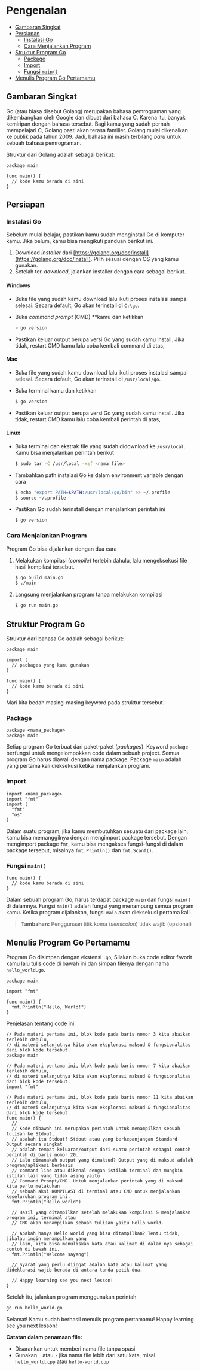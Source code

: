 # Pengenalan

- [Gambaran Singkat](#gambaran-singkat)
- [Persiapan](#persiapan)
  - [Instalasi Go](#instalasi-go)
  - [Cara Menjalankan Program](#cara-menjalankan-program)
- [Struktur Program Go](#struktur-program-go)
  - [Package](#package)
  - [Import](#import)
  - [Fungsi `main()`](#fungsi-main)
- [Menulis Program Go Pertamamu](#menulis-program-go-pertamamu)

## Gambaran Singkat

Go (atau biasa disebut Golang) merupakan bahasa pemrograman yang dikembangkan oleh Google dan dibuat dari bahasa C. Karena itu, banyak kemiripan dengan bahasa tersebut. Bagi kamu yang sudah pernah mempelajari C, Golang pasti akan terasa familier. Golang mulai dikenalkan ke publik pada tahun 2009. Jadi, bahasa ini masih terbilang *baru* untuk sebuah bahasa pemrograman.

Struktur dari Golang adalah sebagai berikut:

```golang
package main

func main() {
  // kode kamu berada di sini
}
```

## Persiapan

### Instalasi Go

Sebelum mulai belajar, pastikan kamu sudah menginstall Go di komputer kamu. Jika belum, kamu bisa mengikuti panduan berikut ini.

1. Download *installer* dari [https://golang.org/doc/install](https://golang.org/doc/install). Pilih sesuai dengan OS yang kamu gunakan.
2. Setelah ter-*download*, jalankan installer dengan cara sebagai berikut.
    
#### Windows

- Buka file yang sudah kamu download lalu ikuti proses instalasi sampai selesai. Secara default, Go akan terinstall di `C:\go`.
- Buka *command prompt* (CMD) **kamu dan ketikkan
    
    ```powershell
    > go version
    ```
    
- Pastikan keluar output berupa versi Go yang sudah kamu install. Jika tidak, restart CMD kamu lalu coba kembali command di atas,

#### Mac

- Buka file yang sudah kamu download lalu ikuti proses instalasi sampai selesai. Secara default, Go akan terinstall di `/usr/local/go`.
- Buka terminal kamu dan ketikkan
    
    ```bash
    $ go version
    ```
    
- Pastikan keluar output berupa versi Go yang sudah kamu install. Jika tidak, restart CMD kamu lalu coba kembali perintah di atas,

#### Linux

- Buka terminal dan ekstrak file yang sudah didownload ke `/usr/local`. Kamu bisa menjalankan perintah berikut
    
    ```bash
    $ sudo tar -C /usr/local -xzf <nama file>
    ```
    
- Tambahkan path instalasi Go ke dalam environment variable dengan cara
    
    ```bash
    $ echo "export PATH=$PATH:/usr/local/go/bin" >> ~/.profile
    $ source ~/.profile
    ```
    
- Pastikan Go sudah terinstall dengan menjalankan perintah ini
    
    ```bash
    $ go version
    ```
    

### Cara Menjalankan Program

Program Go bisa dijalankan dengan dua cara

1. Melakukan kompilasi (*compile*) terlebih dahulu, lalu mengeksekusi file hasil kompilasi tersebut.
    
    ```bash
    $ go build main.go
    $ ./main
    ```
    
2. Langsung menjalankan program tanpa melakukan kompilasi
    
    ```bash
    $ go run main.go
    ```
    

## Struktur Program Go

Struktur dari bahasa Go adalah sebagai berikut:

```golang
package main

import (
  // packages yang kamu gunakan
)

func main() {
  // kode kamu berada di sini
}

```

Mari kita bedah masing-masing keyword pada struktur tersebut.

### Package

```golang
package <nama_package>
package main
```

Setiap program Go terbuat dari paket-paket (*packages*). Keyword `package` berfungsi untuk mengelompokkan code dalam sebuah project. Semua program Go harus diawali dengan nama package. Package `main` adalah yang pertama kali dieksekusi ketika menjalankan program.

### Import

```golang
import <nama_package>
import "fmt"
import (
  "fmt"
  "os"
)
```

Dalam suatu program, jika kamu membutuhkan sesuatu dari package lain, kamu bisa memanggilnya dengan mengimport package tersebut. Dengan mengimport package `fmt`, kamu bisa mengakses fungsi-fungsi di dalam package tersebut, misalnya `fmt.Println()` dan `fmt.Scanf()`.

### Fungsi `main()`

```golang
func main() {
  // kode kamu berada di sini
}
```

Dalam sebuah program Go, harus terdapat package `main` dan fungsi `main()` di dalamnya. Fungsi `main()` adalah fungsi yang menampung semua program kamu. Ketika program dijalankan, fungsi `main` akan dieksekusi pertama kali.

> **Tambahan:** Penggunaan titik koma (*semicolon*) tidak wajib (opsional)
> 

## Menulis Program Go Pertamamu

Program Go disimpan dengan ekstensi `.go`, Silakan buka code editor favorit kamu lalu tulis code di bawah ini dan simpan filenya dengan nama `hello_world.go`.

```golang
package main

import "fmt"

func main() {
  fmt.Println("Hello, World!")
}
```

Penjelasan tentang code ini:
```golang
// Pada materi pertama ini, blok kode pada baris nomor 3 kita abaikan terlebih dahulu,
// di materi selanjutnya kita akan eksplorasi maksud & fungsionalitas dari blok kode tersebut.
package main

// Pada materi pertama ini, blok kode pada baris nomor 7 kita abaikan terlebih dahulu,
// di materi selanjutnya kita akan eksplorasi maksud & fungsionalitas dari blok kode tersebut.
import "fmt"

// Pada materi pertama ini, blok kode pada baris nomor 11 kita abaikan terlebih dahulu,
// di materi selanjutnya kita akan eksplorasi maksud & fungsionalitas dari blok kode tersebut.
func main() {
  //
  // Kode dibawah ini merupakan perintah untuk menampilkan sebuah tulisan ke Stdout,
  // apakah itu Stdout? Stdout atau yang berkepanjangan Standard Output secara singkat
  // adalah tempat keluaran/output dari suatu perintah sebagai contoh perintah di baris nomor 20.
  // Lalu dimanakah output yang dimaksud? Output yang di maksud adalah program/aplikasi berbasis
  // command line atau dikenal dengan istilah terminal dan mungkin istilah lain yang tidak asing yaitu
  // Command Prompt/CMD. Untuk menjalankan perintah yang di maksud kita perlu melakukan
  // sebuah aksi KOMPILASI di terminal atau CMD untuk menjalankan keseluruhan program ini.
  fmt.Println("Hello world")

  // Hasil yang ditampilkan setelah melakukan kompilasi & menjalankan program ini, terminal atau
  // CMD akan menampilkan sebuah tulisan yaitu Hello world.

  // Apakah hanya Hello world yang bisa ditampilkan? Tentu tidak, jikalau ingin menampilkan yang
  // lain, kita bisa menuliskan kata atau kalimat di dalam nya sebagai contoh di bawah ini.
  fmt.Println("Welcome sayang")

  // Syarat yang perlu diingat adalah kata atau kalimat yang dideklarasi wajib berada di antara tanda petik dua.

  // Happy learning see you next lesson!
}

``` 

Setelah itu, jalankan program menggunakan perintah

```bash
go run hello_world.go
```

Selamat! Kamu sudah berhasil menulis program pertamamu! Happy learning see you next lesson!

**Catatan dalam penamaan file:**

- Disarankan untuk memberi nama file tanpa spasi
- Gunakan `_` atau `-` jika nama file lebih dari satu kata, misal `hello_world.cpp` atau `hello-world.cpp`
